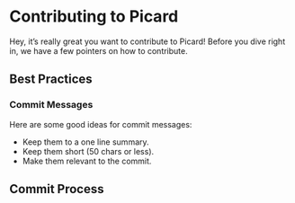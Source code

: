 # Contributing to Picard
Hey, it’s really great you want to contribute to Picard! Before you dive right in, we have a few pointers on how to contribute.

## Best Practices

### Commit Messages
Here are some good ideas for commit messages:
- Keep them to a one line summary.
- Keep them short (50 chars or less).
- Make them relevant to the commit.

## Commit Process
